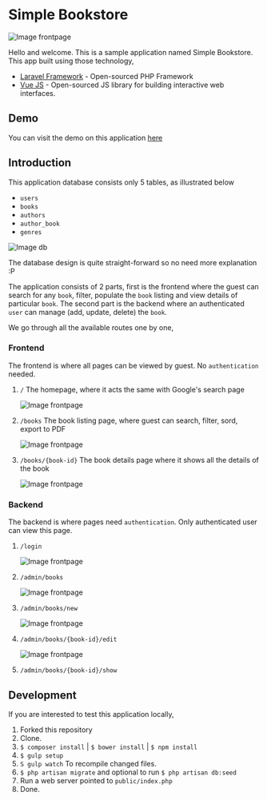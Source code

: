 # Simple Bookstore

![Image frontpage](resources/screenshots/frontpage.png)

Hello and welcome. This is a sample application named Simple Bookstore. This app built using those technology,

- [Laravel Framework](https://github.com/laravel/laravel) - Open-sourced PHP Framework
- [Vue JS](https://github.com/vuejs/vue) - Open-sourced JS library for building interactive web interfaces.

## Demo

You can visit the demo on this application [here](http://bookstore.3kupang.com)

## Introduction

This application database consists only 5 tables, as illustrated below
 - `users`
 - `books`
 - `authors`
 - `author_book`
 - `genres`
 
![Image db](resources/screenshots/database.png)
 
The database design is quite straight-forward so no need more explanation :P
 
The application consists of 2 parts, first is the frontend where the guest can search for any `book`, filter, populate the `book` listing and view details of particular `book`. The second part is the backend where an authenticated `user` can manage (add, update, delete) the `book`.
 
We go through all the available routes one by one,
 
### Frontend

The frontend is where all pages can be viewed by guest. No `authentication` needed.

1. `/` The homepage, where it acts the same with Google's search page
 
    ![Image frontpage](resources/screenshots/frontpage.png)
     
2. `/books` The book listing page, where guest can search, filter, sord, export to PDF
 
    ![Image frontpage](resources/screenshots/book-listing.png)
 	 
3. `/books/{book-id}` The book details page where it shows all the details of the book
 
    ![Image frontpage](resources/screenshots/book-details.png)
     
### Backend

The backend is where pages need `authentication`. Only authenticated user can view this page.

1. `/login`

    ![Image frontpage](resources/screenshots/login-page.png)
 
2. `/admin/books`
 
    ![Image frontpage](resources/screenshots/admin-books.png)
 	
3. `/admin/books/new`
 
 	![Image frontpage](resources/screenshots/admin-new.png)
 	
4. `/admin/books/{book-id}/edit`
 
    ![Image frontpage](resources/screenshots/admin-new.png)
 	
5. `/admin/books/{book-id}/show`
 
     
## Development
 
If you are interested to test this application locally,
 
 1. Forked this repository
 2. Clone.
 3. `$ composer install` | `$ bower install` | `$ npm install`
 4. `$ gulp setup`
 5. `S gulp watch` To recompile changed files.
 6. `$ php artisan migrate` and optional to run `$ php artisan db:seed`
 7. Run a web server pointed to `public/index.php`
 8. Done.